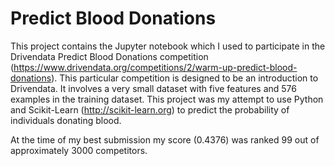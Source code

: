 # Predict Blood Donations

This project contains the Jupyter notebook which I used to participate in the Drivendata Predict Blood Donations competition (https://www.drivendata.org/competitions/2/warm-up-predict-blood-donations). This particular competition is designed to be an introduction to Drivendata. It involves a very small dataset with five features and 576 examples in the training dataset. This project was my attempt to use Python and Scikit-Learn (http://scikit-learn.org) to predict the probability of individuals donating blood. 

At the time of my best submission my score (0.4376) was ranked 99 out of approximately 3000 competitors.
